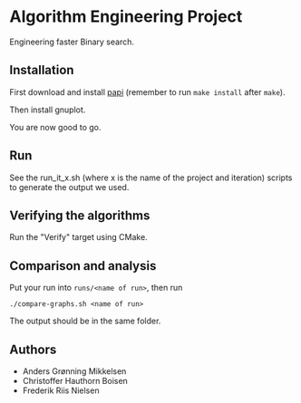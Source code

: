 # Algorithm Engineering Project
Engineering faster Binary search.

## Installation
First download and install [papi](http://icl.utk.edu/papi/software/index.html) (remember to run `make install` after `make`).

Then install gnuplot.

You are now good to go.

## Run
See the run_it_x.sh (where x is the name of the project and iteration) scripts to generate the output we used.

## Verifying the algorithms
Run the "Verify" target using CMake.

## Comparison and analysis
Put your run into `runs/<name of run>`, then run

    ./compare-graphs.sh <name of run>

The output should be in the same folder.

## Authors
* Anders Grønning Mikkelsen
* Christoffer Hauthorn Boisen
* Frederik Riis Nielsen
